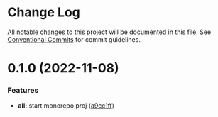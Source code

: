 # Change Log

All notable changes to this project will be documented in this file.
See [Conventional Commits](https://conventionalcommits.org) for commit guidelines.

# 0.1.0 (2022-11-08)

### Features

- **all:** start monorepo proj ([a9cc1ff](https://github.com/bearkfear/br-formatter/commit/a9cc1ffe328f28a071eedf099ac4d569f5eca26d))
